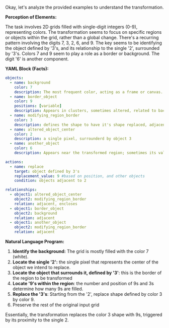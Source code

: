 Okay, let's analyze the provided examples to understand the transformation.

**Perception of Elements:**

The task involves 2D grids filled with single-digit integers (0-9), representing colors. The transformation seems to focus on specific regions or objects within the grid, rather than a global change. There's a recurring pattern involving the digits 7, 3, 2, 6, and 9.  The key seems to be identifying the object defined by '3's, and its relationship to the single '2', surrounded by '3's.  Colors 7 and 9 seem to play a role as a border or background. The digit '6' is another component.

**YAML Block (Facts):**


```yaml
objects:
  - name: background
    color: 7
    description: The most frequent color, acting as a frame or canvas.
  - name: border_object
    color: 9
    positions: [variable]
    description: Appears in clusters, sometimes altered, related to background.
  - name: modifying_region_border
    color: 3
    description: defines the shape to have it's shape replaced, adjacent to a '2'.
  - name: altered_object_center
    color: 2
    description: a single pixel, surrounderd by object 3
  - name: another_object
    color: 6
    description: Appears near the transformed region; sometimes its values influence the output.

actions:
  - name: replace
    target: object defined by 3's
    replacement_value: 9 #based on position, and other objects
    condition: objects adjacent to 2

relationships:
  - object1: altered_object_center
    object2: modifying_region_border
    relation: adjacent, encloses
  - object1: border_object
    object2: background
    relation: adjacent
  - object1: another_object
    object2: modifying_region_border
    relation: adjacent

```


**Natural Language Program:**

1.  **Identify the background:** The grid is mostly filled with the color 7 (white).
2.  **Locate the single '2':** the single pixel that represents the center of the object we intend to replace.
3. **Locate the object that surrounds it, defined by '3'**: this is the border of the region to be transformed
4. **Locate '9's within the region**: the number and position of 9s and 3s determine how many 9s are filled.
4.  **Replace the '3's**: Starting from the '2', replace shape defined by color 3 by color 9.
5. Preserve the rest of the original input grid

Essentially, the transformation replaces the color 3 shape with 9s, triggered by its proximity to the single 2.

